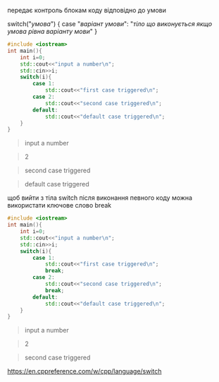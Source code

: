 передає контроль блокам коду відповідно до умови

switch("*умова*")
{
	case "*варіант умови*":
		"*тіло що виконується якщо умова рівна варіанту мови*"
}

```c++
#include <iostream>
int main(){
	int i=0;
	std::cout<<"input a number\n";
	std::cin>>i;
	switch(i){
		case 1:
			std::cout<<"first case triggered\n";
		case 2:
			std::cout<<"second case triggered\n";
		default:
			std::cout<<"default case triggered\n";
	}
}
```

>input a number

>2

>second case triggered

>default case triggered

щоб вийти з тіла switch після виконання певного коду можна використати ключове слово break

```c++
#include <iostream>
int main(){
	int i=0;
	std::cout<<"input a number\n";
	std::cin>>i;
	switch(i){
		case 1:
			std::cout<<"first case triggered\n";
			break;
		case 2:
			std::cout<<"second case triggered\n";
			break;
		default:
			std::cout<<"default case triggered\n";
	}
}
```

>input a number

>2

>second case triggered

https://en.cppreference.com/w/cpp/language/switch